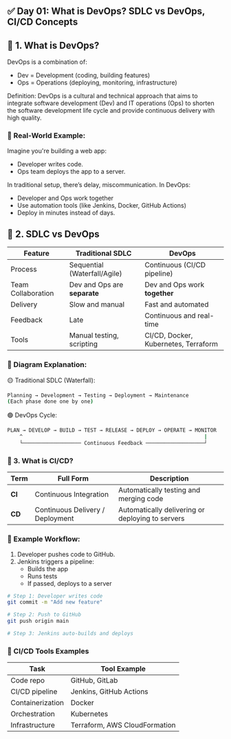 ## ✅ Day 01: What is DevOps? SDLC vs DevOps, CI/CD Concepts

## 🔹 1. What is DevOps?
DevOps is a combination of:
 - Dev = Development (coding, building features)
 - Ops = Operations (deploying, monitoring, infrastructure)

Definition: DevOps is a cultural and technical approach that aims to integrate software development (Dev) and IT operations (Ops) to shorten the software development life cycle and provide continuous delivery with high quality.

### 🔸 Real-World Example:
Imagine you're building a web app:
 - Developer writes code.
 - Ops team deploys the app to a server.

In traditional setup, there’s delay, miscommunication. In DevOps:
 - Developer and Ops work together
 - Use automation tools (like Jenkins, Docker, GitHub Actions)
 - Deploy in minutes instead of days.


## 🔹 2. SDLC vs DevOps
| Feature            | Traditional SDLC             | DevOps                               |
| ------------------ | ---------------------------- | ------------------------------------ |
| Process            | Sequential (Waterfall/Agile) | Continuous (CI/CD pipeline)          |
| Team Collaboration | Dev and Ops are **separate** | Dev and Ops work **together**        |
| Delivery           | Slow and manual              | Fast and automated                   |
| Feedback           | Late                         | Continuous and real-time             |
| Tools              | Manual testing, scripting    | CI/CD, Docker, Kubernetes, Terraform |

### 🔸 Diagram Explanation:
🟡 Traditional SDLC (Waterfall):
```sh
Planning → Development → Testing → Deployment → Maintenance
(Each phase done one by one)
```
🟢 DevOps Cycle:
```sh
PLAN → DEVELOP → BUILD → TEST → RELEASE → DEPLOY → OPERATE → MONITOR
    ^                                                           |
    └─────────────────── Continuous Feedback ───────────────────┘
```


### 🔹 3. What is CI/CD?
| Term   | Full Form                        | Description                                      |
| ------ | -------------------------------- | ------------------------------------------------ |
| **CI** | Continuous Integration           | Automatically testing and merging code           |
| **CD** | Continuous Delivery / Deployment | Automatically delivering or deploying to servers |

### 🔸 Example Workflow:
 1. Developer pushes code to GitHub.
 2. Jenkins triggers a pipeline:
    - Builds the app
    - Runs tests
    - If passed, deploys to a server
 ```sh
# Step 1: Developer writes code
git commit -m "Add new feature"

# Step 2: Push to GitHub
git push origin main

# Step 3: Jenkins auto-builds and deploys
```

### 🔹 CI/CD Tools Examples
| Task             | Tool Example                  |
| ---------------- | ----------------------------- |
| Code repo        | GitHub, GitLab                |
| CI/CD pipeline   | Jenkins, GitHub Actions       |
| Containerization | Docker                        |
| Orchestration    | Kubernetes                    |
| Infrastructure   | Terraform, AWS CloudFormation |







